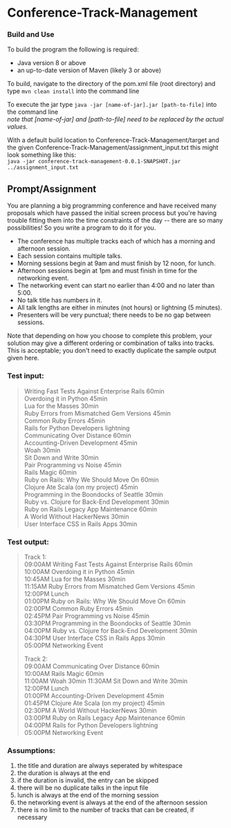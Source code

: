 # Conference-Track-Management

### Build and Use

To build the program the following is required:
- Java version 8 or above
- an up-to-date version of Maven (likely 3 or above)

To build, navigate to the directory of the pom.xml file (root directory) and type `mvn clean install` into the command line

To execute the jar type `java -jar [name-of-jar].jar [path-to-file]` into the command line  
*note that [name-of-jar] and [path-to-file] need to be replaced by the actual values.* 

With a default build location to Conference-Track-Management/target and the given Conference-Track-Management/assignment_input.txt this 
might look something like this:  
`java -jar conference-track-management-0.0.1-SNAPSHOT.jar ../assignment_input.txt`

## Prompt/Assignment

You are planning a big programming conference and have received many
proposals which have passed the initial screen process but you're having
trouble fitting them into the time constraints of the day -- there are so
many possibilities! So you write a program to do it for you.
* The conference has multiple tracks each of which has a morning and
afternoon session.
* Each session contains multiple talks.
* Morning sessions begin at 9am and must finish by 12 noon, for lunch.
* Afternoon sessions begin at 1pm and must finish in time for the networking
event.
* The networking event can start no earlier than 4:00 and no later than 5:00.
* No talk title has numbers in it.
* All talk lengths are either in minutes (not hours) or lightning (5
minutes).
* Presenters will be very punctual; there needs to be no gap between
sessions.

Note that depending on how you choose to complete this problem, your solution
may give a different ordering or combination of talks into tracks. This is
acceptable; you don't need to exactly duplicate the sample output given here.

### Test input:  
> Writing Fast Tests Against Enterprise Rails 60min  
> Overdoing it in Python 45min  
> Lua for the Masses 30min  
> Ruby Errors from Mismatched Gem Versions 45min  
> Common Ruby Errors 45min  
> Rails for Python Developers lightning  
> Communicating Over Distance 60min  
> Accounting-Driven Development 45min  
> Woah 30min  
> Sit Down and Write 30min  
> Pair Programming vs Noise 45min  
> Rails Magic 60min  
> Ruby on Rails: Why We Should Move On 60min  
> Clojure Ate Scala (on my project) 45min  
> Programming in the Boondocks of Seattle 30min  
> Ruby vs. Clojure for Back-End Development 30min  
> Ruby on Rails Legacy App Maintenance 60min  
> A World Without HackerNews 30min  
> User Interface CSS in Rails Apps 30min  

### Test output:
> Track 1:  
> 09:00AM Writing Fast Tests Against Enterprise Rails 60min  
> 10:00AM Overdoing it in Python 45min  
> 10:45AM Lua for the Masses 30min  
> 11:15AM Ruby Errors from Mismatched Gem Versions 45min  
> 12:00PM Lunch  
> 01:00PM Ruby on Rails: Why We Should Move On 60min  
> 02:00PM Common Ruby Errors 45min  
> 02:45PM Pair Programming vs Noise 45min  
> 03:30PM Programming in the Boondocks of Seattle 30min  
> 04:00PM Ruby vs. Clojure for Back-End Development 30min  
> 04:30PM User Interface CSS in Rails Apps 30min  
> 05:00PM Networking Event  
>  
> Track 2:  
> 09:00AM Communicating Over Distance 60min   
> 10:00AM Rails Magic 60min  
> 11:00AM Woah 30min 
> 11:30AM Sit Down and Write 30min  
> 12:00PM Lunch  
> 01:00PM Accounting-Driven Development 45min  
> 01:45PM Clojure Ate Scala (on my project) 45min  
> 02:30PM A World Without HackerNews 30min  
> 03:00PM Ruby on Rails Legacy App Maintenance 60min  
> 04:00PM Rails for Python Developers lightning  
> 05:00PM Networking Event  

### Assumptions:

1. the title and duration are always seperated by whitespace
2. the duration is always at the end
3. if the duration is invalid, the entry can be skipped
4. there will be no duplicate talks in the input file
5. lunch is always at the end of the morning session
6. the networking event is always at the end of the afternoon session
7. there is no limit to the number of tracks that can be created, if necessary
